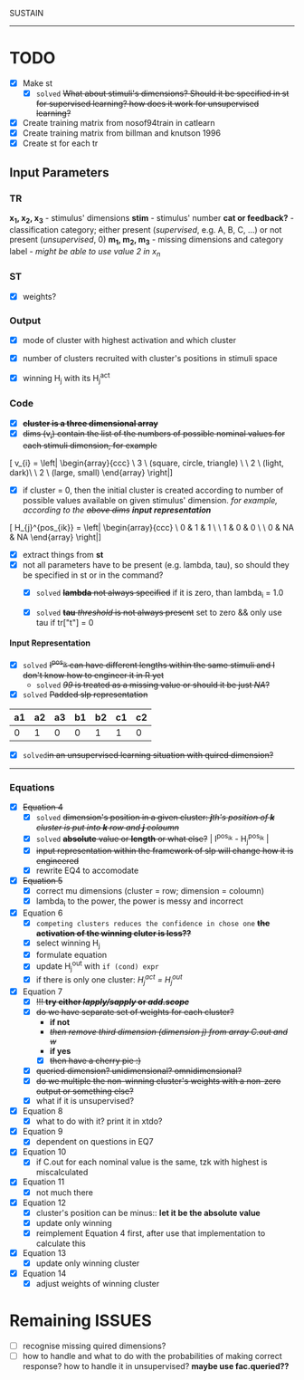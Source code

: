 SUSTAIN

---

# TODO

- [x] Make st
    - [x] ```solved``` ~~What about stimuli's dimensions? Should it be specified in st for supervised learning? how does it work for unsupervised learning?~~
- [x] Create training matrix from nosof94train in catlearn
- [x] Create training matrix from billman and knutson 1996
- [x] Create st for each tr

## Input Parameters

### TR
**x<sub>1</sub>, x<sub>2</sub>, x<sub>3</sub>** - stimulus' dimensions
**stim** - stimulus' number
**cat or feedback?** - classification category; either present (_supervised_, e.g. A, B, C, ...) or not present (_unsupervised_, 0)
**m<sub>1</sub>, m<sub>2</sub>, m<sub>3</sub>** - missing dimensions and category label - _might be able to use value 2 in x<sub>n</sub>_

### ST
- [x] weights?

### Output
- [x] mode of cluster with highest activation and which cluster
- [x] number of clusters recruited with cluster's positions in stimuli space
- [x] winning H<sub>j</sub> with its H<sub>j</sub><sup>act</sup>


### Code
- [x] ~~**cluster is a three dimensional array**~~
- [x] ~~dims (v<sub>i</sub>) contain the list of the numbers of possible nominal values for each stimuli dimension, for example~~

\[ v_{i} = \left| \begin{array}{ccc}
\ 3 \ (square, circle, triangle) \\
\ 2 \ (light, dark)\\
\ 2 \ (large, small) \end{array} \right|\]

  - [x] if cluster = 0,  then the initial cluster is created according to number of possible values available on given stimulus' dimension. _for example, according to the ~~above dims~~ **input representation**_

  \[ H_{j}^{pos_{ik}} = \left| \begin{array}{ccc}
   \ 0 & 1 & 1 \\
   \ 1 & 0 & 0 \\
   \ 0 & NA & NA \end{array} \right|\]

- [x] extract things from **st**
- [x] not all parameters have to be present (e.g. lambda, tau), so should they be specified in st or in the command?
    - [x] ```solved``` ~~**lambda** not always specified~~ if it is zero, than lambda<sub>i</sub> = 1.0
    - [x] ```solved``` ~~**tau** _threshold_ is not always present~~ set to zero && only use tau if tr["t"] = 0


#### Input Representation
- [x] `solved` ~~I<sup>pos<sub>ik</sub></sup> can have different lengths within the same stimuli and I don't know how to engineer it in R yet~~
    - `solved` ~~_99_ is treated as a missing value or should it be just _NA_?~~
- [x] `solved` ~~Padded slp representation~~

| a1  | a2  | a3 | b1 | b2 | c1 | c2 |
|---|---|---|---|---|---|---|
|  0 |  1 | 0 | 0 | 1 | 1 | 0 |

- [x] `solved`~~in an unsupervised learning situation with quired dimension?~~

---

### Equations

- [x] ~~Equation 4~~
    - [x] `solved` ~~dimension's position in a given cluster: _**j**th's position of **k** cluster is put into **k** row and **j** coloumn_~~
    - [x] `solved` ~~**absolute** value or **length** or what else?~~ \| I<sup>pos<sub>ik</sub></sup> - H<sub>j</sub><sup>pos<sub>ik</sub></sup> \|
    - [x] ~~input representation within the framework of slp will change how it is engineered~~
    - [x] rewrite EQ4 to accomodate
- [x] ~~Equation 5~~
    - [x] correct mu dimensions (cluster = row; dimension = coloumn)
    - [x] lambda<sub>i</sub> to the power, the power is messy and incorrect
- [x] Equation 6
    - [x] `competing clusters reduces the confidence in chose one` ~~**the activation of the winning cluter is less??**~~
    - [x] select winning H<sub>j</sub>
    - [x] formulate equation
    - [x] update H<sub>j</sub><sup>out</sup> with ```if (cond) expr```
    - [x] if there is only one cluster: _H<sub>j</sub><sup>act</sup> = H<sub>j</sub><sup>out</sup>_
- [x] Equation 7
    - [x] ~~!!! **try either _lapply/sapply_ or _add.scope_**~~
    - [x] ~~do we have separate set of weights for each cluster?~~
        - **if not**
        - ~~_then remove third dimension (dimension j) from array C.out and w_~~
        - **if yes**
        - [x] ~~then have a cherry pie :)~~
    - [x] ~~queried dimension? unidimensional? omnidimensional?~~
    - [x] ~~do we multiple the non-winning cluster's weights with a non-zero~~ ~~output or something else?~~
    - [x] what if it is unsupervised?
- [x] Equation 8
    - [x] what to do with it? print it in xtdo?
- [x] Equation 9
    - [x] dependent on questions in EQ7
- [x] Equation 10
    - [x] if C.out for each nominal value is the same, tzk with highest is miscalculated
- [x] Equation 11
  - [x] not much there
- [x] Equation 12
    - [x] cluster's position can be minus:: **let it be the absolute value**
    - [x] update only winning
    - [x] reimplement Equation 4 first, after use that implementation to calculate this
- [x] Equation 13
    - [x] update only winning cluster
- [x] Equation 14
    - [x] adjust weights of winning cluster

# Remaining ISSUES

- [ ] recognise missing quired dimensions?
- [ ] how to handle and what to do with the probabilities of making correct response? how to handle it in unsupervised? **maybe use fac.queried??**
